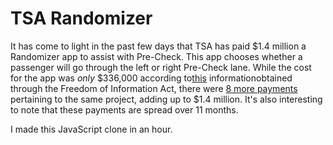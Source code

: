 <h1>TSA Randomizer</h1>

It has come to light in the past few days that TSA has
paid $1.4 million a Randomizer app to assist with Pre-Check. This
app chooses whether a passenger will go through the left or right
Pre-Check lane. While the cost for the app was *only* $336,000
according to[this](https://kev.inburke.com/tsa/contract.pdf)
informationobtained through the Freedom of Information Act, there were
[8 more payments](https://www.usaspending.gov/Pages/AdvancedSearch.aspx?k=HSTS0313JCIO494)
pertaining to the same project, adding up to $1.4 million. It's also
interesting to note that these payments are spread over 11 months.

I made this JavaScript clone in an hour.
